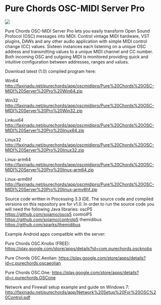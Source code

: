 # Pure Chords OSC-MIDI Server Pro
<img src= http://www.faxinadu.net/images/pure_chords_osc_midi_server_pro.png img>

Pure Chords OSC-MIDI Server Pro lets you easily transform Open Sound Protocol (OSC) messages into MIDI. Control vintage MIDI hardware, VST plugins, DAWs and any other audio application with simple MIDI control change (CC) values. Sixteen instances each listening on a unique OSC address and transmitting values to a unique MIDI channel and CC number. Both incoming OSC and outgoing MIDI is monitored providing quick and intuitive configuration between addresses, ranges and values.

Download latest (1.0) compiled program here:

Win64
http://faxinadu.net/purechords/app/oscmidipro/Pure%20Chords%20OSC-MIDI%20Server%20Pro%20Win64.zip

Win32
http://faxinadu.net/purechords/app/oscmidipro/Pure%20Chords%20OSC-MIDI%20Server%20Pro%20Win32.zip

Linkux64
http://faxinadu.net/purechords/app/oscmidipro/Pure%20Chords%20OSC-MIDI%20Server%20Pro%20linux64.zip

Linux32
http://faxinadu.net/purechords/app/oscmidipro/Pure%20Chords%20OSC-MIDI%20Server%20Pro%20linux32.zip

Linux-arm64
http://faxinadu.net/purechords/app/oscmidipro/Pure%20Chords%20OSC-MIDI%20Server%20Pro%20linux-arm64.zip

Linux-arm6hf
http://faxinadu.net/purechords/app/oscmidipro/Pure%20Chords%20OSC-MIDI%20Server%20Pro%20linux-armv6hf.zip

Source code written in Processing 3.3 IDE. The source code and compiled versions on this repository are for v1.0. 
In order to run the source code you will need the following Java libraries:
oscP5 https://github.com/sojamo/oscp5
controlP5 https://github.com/sojamo/controlp5 
themidibus https://github.com/sparks/themidibus


Example Android apps compatible with the server:

Pure Chords OSC.Knobs (FREE):
https://play.google.com/store/apps/details?id=com.purechords.oscknobs

Pure Chords OSC.Aeolian:
https://play.google.com/store/apps/details?id=c.purechords.oscaeolian

Pure Chords OSC.One:
https://play.google.com/store/apps/details?id=c.purechords.OSCone

Network and Firewall setup example and guide on Windows 7:
http://faxinadu.net/purechords/app/Network%20Setup%20For%20OSC%20Control.pdf



